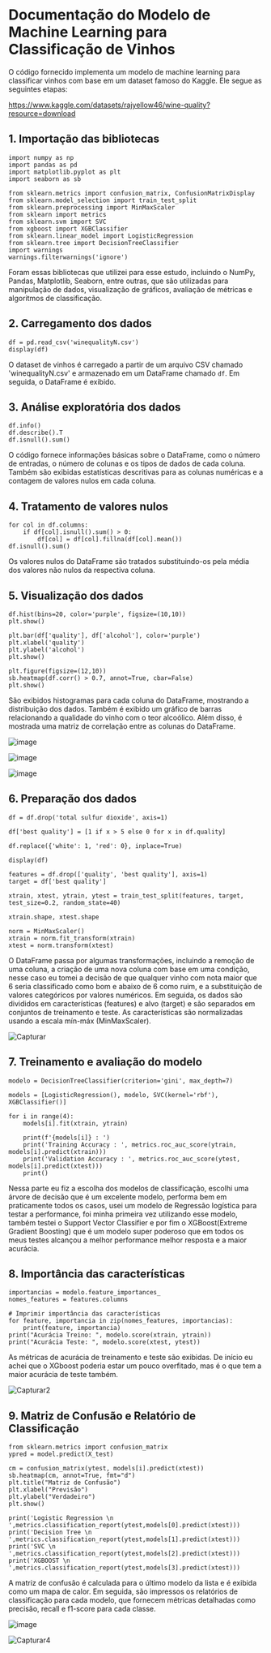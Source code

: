 # Documentação do Modelo de Machine Learning para Classificação de Vinhos

O código fornecido implementa um modelo de machine learning para classificar vinhos com base em um dataset famoso do Kaggle. Ele segue as seguintes etapas:

https://www.kaggle.com/datasets/rajyellow46/wine-quality?resource=download

## 1. Importação das bibliotecas
```
import numpy as np
import pandas as pd 
import matplotlib.pyplot as plt
import seaborn as sb

from sklearn.metrics import confusion_matrix, ConfusionMatrixDisplay
from sklearn.model_selection import train_test_split
from sklearn.preprocessing import MinMaxScaler
from sklearn import metrics
from sklearn.svm import SVC
from xgboost import XGBClassifier
from sklearn.linear_model import LogisticRegression
from sklearn.tree import DecisionTreeClassifier
import warnings
warnings.filterwarnings('ignore')

```
Foram essas bibliotecas que utilizei para esse estudo, incluindo o NumPy, Pandas, Matplotlib, Seaborn, entre outras, que são utilizadas para manipulação de dados, visualização de gráficos, avaliação de métricas e algoritmos de classificação.

## 2. Carregamento dos dados
```
df = pd.read_csv('winequalityN.csv')
display(df)

```
O dataset de vinhos é carregado a partir de um arquivo CSV chamado 'winequalityN.csv' e armazenado em um DataFrame chamado `df`. Em seguida, o DataFrame é exibido.

## 3. Análise exploratória dos dados
```
df.info()
df.describe().T
df.isnull().sum()

```
O código fornece informações básicas sobre o DataFrame, como o número de entradas, o número de colunas e os tipos de dados de cada coluna. Também são exibidas estatísticas descritivas para as colunas numéricas e a contagem de valores nulos em cada coluna.

## 4. Tratamento de valores nulos
```
for col in df.columns:
    if df[col].isnull().sum() > 0:
        df[col] = df[col].fillna(df[col].mean())
df.isnull().sum()

```
Os valores nulos do DataFrame são tratados substituindo-os pela média dos valores não nulos da respectiva coluna.

## 5. Visualização dos dados
```
df.hist(bins=20, color='purple', figsize=(10,10))
plt.show()

plt.bar(df['quality'], df['alcohol'], color='purple')
plt.xlabel('quality')
plt.ylabel('alcohol')
plt.show()

plt.figure(figsize=(12,10))
sb.heatmap(df.corr() > 0.7, annot=True, cbar=False)
plt.show()

```
São exibidos histogramas para cada coluna do DataFrame, mostrando a distribuição dos dados. Também é exibido um gráfico de barras relacionando a qualidade do vinho com o teor alcoólico. Além disso, é mostrada uma matriz de correlação entre as colunas do DataFrame.

![image](https://github.com/FilipeSCampos/WineClassification/assets/113521439/5b9d7a2a-0e32-4694-80ec-7ac305422f13)


![image](https://github.com/FilipeSCampos/WineClassification/assets/113521439/dab12d96-943e-44c5-a836-71a58adf972e)

![image](https://github.com/FilipeSCampos/WineClassification/assets/113521439/3110e388-0b71-4dc0-97a2-68129bdd0d07)


## 6. Preparação dos dados
```
df = df.drop('total sulfur dioxide', axis=1)

df['best quality'] = [1 if x > 5 else 0 for x in df.quality]

df.replace({'white': 1, 'red': 0}, inplace=True)

display(df)

features = df.drop(['quality', 'best quality'], axis=1)
target = df['best quality']

xtrain, xtest, ytrain, ytest = train_test_split(features, target, test_size=0.2, random_state=40)

xtrain.shape, xtest.shape

norm = MinMaxScaler()
xtrain = norm.fit_transform(xtrain)
xtest = norm.transform(xtest)

```
O DataFrame passa por algumas transformações, incluindo a remoção de uma coluna, a criação de uma nova coluna com base em uma condição, nesse caso eu tomei a decisão de que qualquer vinho com nota maior que 6 seria classificado como bom e abaixo de 6 como ruim, e a substituição de valores categóricos por valores numéricos. Em seguida, os dados são divididos em características (features) e alvo (target) e são separados em conjuntos de treinamento e teste. As características são normalizadas usando a escala mín-máx (MinMaxScaler).

![Capturar](https://github.com/FilipeSCampos/WineClassification/assets/113521439/41a8f3ad-9bfd-472e-9ca8-3997cdf319c3)

## 7. Treinamento e avaliação do modelo

```
modelo = DecisionTreeClassifier(criterion='gini', max_depth=7)

models = [LogisticRegression(), modelo, SVC(kernel='rbf'), XGBClassifier()]

for i in range(4):
    models[i].fit(xtrain, ytrain)
 
    print(f'{models[i]} : ')
    print('Training Accuracy : ', metrics.roc_auc_score(ytrain, models[i].predict(xtrain)))
    print('Validation Accuracy : ', metrics.roc_auc_score(ytest, models[i].predict(xtest)))
    print()

```

Nessa parte eu fiz a escolha dos modelos de classificação, escolhi uma árvore de decisão que é um excelente modelo, performa bem em praticamente todos os casos, usei um modelo de Regressão logística para testar a performance, foi minha primeira vez utilizando esse modelo, também testei o Support Vector Classifier e por fim o XGBoost(Extreme Gradient Boosting) que é um modelo super poderoso que em todos os meus testes alcançou a melhor performance melhor resposta e a maior acurácia.

## 8. Importância das características
```
importancias = modelo.feature_importances_
nomes_features = features.columns

# Imprimir importância das características
for feature, importancia in zip(nomes_features, importancias):
    print(feature, importancia)
print("Acurácia Treino: ", modelo.score(xtrain, ytrain))
print("Acurácia Teste: ", modelo.score(xtest, ytest))

```

As métricas de acurácia de treinamento e teste são exibidas.
De início eu achei que o XGboost poderia estar um pouco overfitado, mas é o que tem a maior acurácia de teste também.

![Capturar2](https://github.com/FilipeSCampos/WineClassification/assets/113521439/5462aecb-4b2e-47e5-b390-335d8bbc03cc)



## 9. Matriz de Confusão e Relatório de Classificação

```
from sklearn.metrics import confusion_matrix
ypred = model.predict(X_test)

cm = confusion_matrix(ytest, models[i].predict(xtest))
sb.heatmap(cm, annot=True, fmt="d")
plt.title("Matriz de Confusão")
plt.xlabel("Previsão")
plt.ylabel("Verdadeiro")
plt.show()

print('Logistic Regression \n ',metrics.classification_report(ytest,models[0].predict(xtest)))
print('Decision Tree \n ',metrics.classification_report(ytest,models[1].predict(xtest)))
print('SVC \n ',metrics.classification_report(ytest,models[2].predict(xtest)))
print('XGBOOST \n ',metrics.classification_report(ytest,models[3].predict(xtest)))

```

A matriz de confusão é calculada para o último modelo da lista e é exibida como um mapa de calor. Em seguida, são impressos os relatórios de classificação para cada modelo, que fornecem métricas detalhadas como precisão, recall e f1-score para cada classe.

![image](https://github.com/FilipeSCampos/WineClassification/assets/113521439/9c5c1904-3342-4516-acbe-6b5a387d5d49)

![Capturar4](https://github.com/FilipeSCampos/WineClassification/assets/113521439/34b6b588-5b7f-4ab8-b54f-29f6be9dc190)



